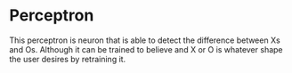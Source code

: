 # Perceptron
This perceptron is neuron that is able to detect the difference between Xs and Os. Although it can be trained to believe and X or O is whatever shape the user desires by retraining it.
